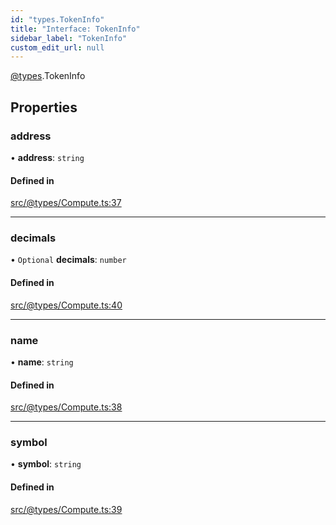 ```yaml
---
id: "types.TokenInfo"
title: "Interface: TokenInfo"
sidebar_label: "TokenInfo"
custom_edit_url: null
---
```


[@types](../modules/types.md).TokenInfo

## Properties

### address

• **address**: `string`

#### Defined in

[src/@types/Compute.ts:37](https://github.com/deltaDAO/nautilus/blob/e517813/src/@types/Compute.ts#L37)

___

### decimals

• `Optional` **decimals**: `number`

#### Defined in

[src/@types/Compute.ts:40](https://github.com/deltaDAO/nautilus/blob/e517813/src/@types/Compute.ts#L40)

___

### name

• **name**: `string`

#### Defined in

[src/@types/Compute.ts:38](https://github.com/deltaDAO/nautilus/blob/e517813/src/@types/Compute.ts#L38)

___

### symbol

• **symbol**: `string`

#### Defined in

[src/@types/Compute.ts:39](https://github.com/deltaDAO/nautilus/blob/e517813/src/@types/Compute.ts#L39)

